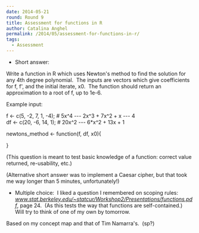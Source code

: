 ```yaml
---
date: 2014-05-21
round: Round 9
title: Assessment for functions in R
author: Catalina Anghel
permalink: /2014/05/assessment-for-functions-in-r/
tags:
  - Assessment
---
```

* Short answer:

Write a function in R which uses Newton's method to find the solution for any 4th degree polynomial.  The inputs are vectors which give coefficients for f, f', and the initial iterate, x0.  The function should return an approximation to a root of f, up to 1e-6.

Example input:

f <- c(5, -2, 7, 1, -4); # 5x^4 --- 2x^3 + 7x^2 + x --- 4  
df <- c(20, -6, 14, 1); # 20x^2 --- 6*x^2 + 13x + 1

newtons_method <- function(f, df, x0){

<Your function>

}

(This question is meant to test basic knowledge of a function: correct value returned, re-usability, etc.)

(Alternative short answer was to implement a Caesar cipher, but that took me way longer than 5 minutes, unfortunately!)

* Multiple choice:  I liked a question I remembered on scoping rules: <cite>www.stat.berkeley.edu/~statcur/Workshop2/Presentations/functions.pdf</cite>, page 24.  (As this tests the way that functions are self-contained.)  Will try to think of one of my own by tomorrow.

Based on my concept map and that of Tim Namarra's.  (sp?)
